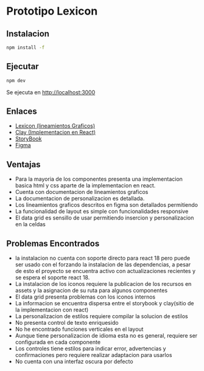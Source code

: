 # Prototipo Lexicon

## Instalacion

```bash
npm install -f
```

## Ejecutar

```bash
npm dev
```

Se ejecuta en [http://localhost:3000](http://localhost:3000)


## Enlaces

- [Lexicon (lineamientos Graficos)](https://liferay.design/lexicon)
- [Clay (Implementacion en React)](https://clayui.com)
- [StoryBook](https://storybook.clayui.com)
- [Figma](https://www.figma.com/file/fvvqKW4bIPIUfWqrtLAjD4/lexicon-dsl)


## Ventajas

- Para la mayoria de los componentes presenta una implementacion basica html y css aparte de la implementacion en react.
- Cuenta con documentacion de lineamientos graficos
- La documentacion de personalizacion es detallada.
- Los lineamientos graficos descritos en figma son detallados permitiendo
- La funcionalidad de layout es simple con funcionalidades responsive
- El data grid es sensillo de usar permitiendo insercion y personalizacion en la celdas

## Problemas Encontrados
- la instalacion no cuenta con soporte directo para react 18 pero puede ser usado con el forzando la instalacion de las dependencias, a pesar de esto el proyecto se encuentra activo con actualizaciones recientes y se espera el soporte react 18. 
- La instalacion de los iconos requiere la publicacion de los recursos en assets y la asignacion de su ruta para algunos componentes
- El data grid presenta problemas con los iconos internos
- La informacion se encuentra dispersa entre el storybook y clay(sitio de la implementacion con react)
- La personalizacion de estilos requiere compilar la solucion de estilos
- No presenta control de texto enriquesido
- No he encontrado funciones verticales en el layout
- Aunque tiene personalizacion de idioma esta no es general, requiere ser configurada en cada componente
- Los controles tiene estilos para indicar error, advertencias y confirmaciones pero requiere realizar adaptacion para usarlos
- No cuenta con una interfaz oscura por defecto
